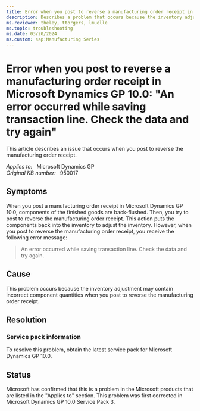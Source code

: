 ```yaml
---
title: Error when you post to reverse a manufacturing order receipt in Microsoft Dynamics GP 10.0
description: Describes a problem that occurs because the inventory adjustment may contain incorrect component quantities when you post to reverse the manufacturing order receipt.
ms.reviewer: theley, ttorgers, lmuelle
ms.topic: troubleshooting
ms.date: 03/20/2024
ms.custom: sap:Manufacturing Series
---
```

# Error when you post to reverse a manufacturing order receipt in Microsoft Dynamics GP 10.0: "An error occurred while saving transaction line. Check the data and try again"

This article describes an issue that occurs when you post to reverse the manufacturing order receipt.

_Applies to:_ &nbsp; Microsoft Dynamics GP  
_Original KB number:_ &nbsp; 950017

## Symptoms

When you post a manufacturing order receipt in Microsoft Dynamics GP 10.0, components of the finished goods are back-flushed. Then, you try to post to reverse the manufacturing order receipt. This action puts the components back into the inventory to adjust the inventory. However, when you post to reverse the manufacturing order receipt, you receive the following error message:
> An error occurred while saving transaction line. Check the data and try again.

## Cause

This problem occurs because the inventory adjustment may contain incorrect component quantities when you post to reverse the manufacturing order receipt.

## Resolution

### Service pack information

To resolve this problem, obtain the latest service pack for Microsoft Dynamics GP 10.0.

## Status

Microsoft has confirmed that this is a problem in the Microsoft products that are listed in the "Applies to" section. This problem was first corrected in Microsoft Dynamics GP 10.0 Service Pack 3.

